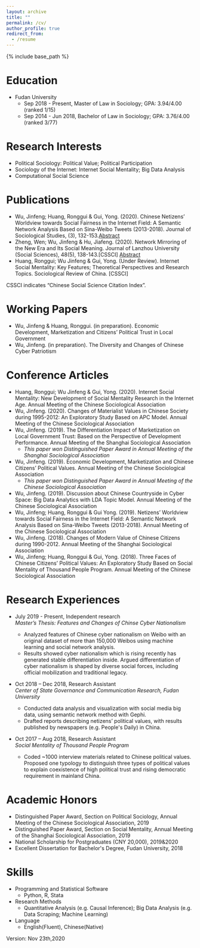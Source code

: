 ```yaml
---
layout: archive
title: ""
permalink: /cv/
author_profile: true
redirect_from:
  - /resume
---
```


{% include base_path %}


Education
======
* Fudan University 
  * Sep 2018 - Present,  Master of Law in Sociology; GPA: 3.94/4.00 (ranked 1/15)
  * Sep 2014 - Jun 2018, Bachelor of Law in Sociology; GPA: 3.76/4.00 (ranked 3/77)  
  
Research Interests
======
* Political Sociology: Political Value; Political Participation
* Sociology of the Internet: Internet Social Mentality; Big Data Analysis  
* Computational Social Science
  
Publications
======
* Wu, Jinfeng; Huang, Ronggui & Gui, Yong. (2020). Chinese Netizens’ Worldview towards Social Fairness in the Internet Field: A Semantic Network Analysis Based on Sina-Weibo Tweets (2013-2018). Journal of Sociological Studies, (3), 132-153.[Abstract](https://www.jikan.com.cn/iedolDetail/2079113)
* Zheng, Wen; Wu, Jinfeng & Hu, Jiafeng. (2020). Network Mirroring of the New Era and Its Social Meaning. Journal of Lanzhou University (Social Sciences), 48(5), 138-143.\[CSSCI] [Abstract](https://kns.cnki.net/kcms/detail/detail.aspx?filename=LDSK202005017&dbcode=CJFQ&dbname=CJFDTEMP&v=F66xOxab574x29y%mmd2BNJ0KKk85QkVeKzwM2HJWS1JCDkNLEEtdRqugmh7RXJPfjYx1)
* Huang, Ronggui; Wu Jinfeng & Gui, Yong. (Under Review). Internet Social Mentality: Key Features; Theoretical Perspectives and Research Topics. Sociological Review of China. [CSSCI]

CSSCI indicates “Chinese Social Science Citation Index”.

Working Papers
======
* Wu, Jinfeng & Huang, Ronggui. (in preparation). Economic Development, Marketization and Citizens’ Political Trust in Local Government
* Wu, Jinfeng. (in preparation). The Diversity and Changes of Chinese Cyber Patriotism

Conference Articles
======
* Huang, Ronggui; Wu Jinfeng & Gui, Yong. (2020). Internet Social Mentality: New Development of Social Mentality Research in the Internet Age. Annual Meeting of the Chinese Sociological Association
* Wu, Jinfeng. (2020). Changes of Materialist Values in Chinese Society during 1995-2012: An Exploratory Study Based on APC Model. Annual Meeting of the Chinese Sociological Association
* Wu, Jinfeng. (2019). The Differentiation Impact of Marketization on Local Government Trust: Based on the Perspective of Development Performance. Annual Meeting of the Shanghai Sociological Association
  * *This paper won Distinguished Paper Award in Annual Meeting of the Shanghai Sociological Association*
* Wu, Jinfeng. (2019). Economic Development, Marketization and Chinese Citizens’ Political Values. Annual Meeting of the Chinese Sociological Association
  * *This paper won Distinguished Paper Award in Annual Meeting of the Chinese Sociological Association*
* Wu, Jinfeng. (2019). Discussion about Chinese Countryside in Cyber Space: Big Data Analytics with LDA Topic Model. Annual Meeting of the Chinese Sociological Association
* Wu, Jinfeng; Huang, Ronggui & Gui Yong. (2019). Netizens’ Worldview towards Social Fairness in the Internet Field:  A Semantic Network Analysis Based on Sina-Weibo Tweets (2013-2018). Annual Meeting of the Chinese Sociological Association
* Wu, Jinfeng. (2018). Changes of Modern Value of Chinese Citizens during 1990-2012. Annual Meeting of the Shanghai Sociological Association
* Wu, Jinfeng; Huang, Ronggui & Gui, Yong. (2018). Three Faces of Chinese Citizens’ Political Values: An Exploratory Study Based on Social Mentality of Thousand People Program. Annual Meeting of the Chinese Sociological Association  

Research Experiences
======
* July 2019 - Present, Independent research  
  *Master’s Thesis: Features and Changes of Chinse Cyber Nationalism*
  * Analyzed features of Chinese cyber nationalism on Weibo with an original dataset of more than 150,000 Weibos using machine learning and social network analysis.
  * Results showed cyber nationalism which is rising recently has generated stable differentiation inside. Argued differentiation of cyber nationalism is shaped by diverse social forces, including official mobilization and traditional legacy. 
  
* Oct 2018 – Dec 2018, Research Assistant  
  *Center of State Governance and Communication Research, Fudan University*
  * Conducted data analysis and visualization with social media big data, using semantic network method with Gephi. 
  * Drafted reports describing netizens’ political values, with results published by newspapers (e.g. People's Daily) in China.
  
* Oct 2017 – Aug 2018, Research Assistant  
  *Social Mentality of Thousand People Program*
  * Coded ~1000 interview materials related to Chinese political values. Proposed one typology to distinguish three types of political values to explain coexistence of high political trust and rising democratic requirement in mainland China.
  
Academic Honors
======
* Distinguished Paper Award, Section on Political Sociology, Annual Meeting of the Chinese Sociological Association, 2019
* Distinguished Paper Award, Section on Social Mentality, Annual Meeting of the Shanghai Sociological Association, 2019
* National Scholarship for Postgraduates (CNY 20,000), 2019&2020 
* Excellent Dissertation for Bachelor's Degree, Fudan University, 2018
   
Skills
======
* Programming and Statistical Software
  * Python, R, Stata
* Research Methods
  * Quantitative Analysis (e.g. Causal Inference); Big Data Analysis (e.g. Data Scraping; Machine Learning)
* Language
  * English(Fluent), Chinese(Native)
  
Version: Nov 23th,2020
  

